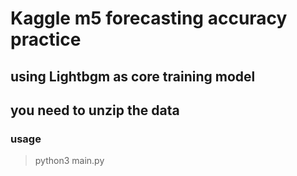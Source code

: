 # Kaggle m5 forecasting accuracy practice

## using Lightbgm as core training model

## you need to unzip the data

### usage
> python3 main.py
